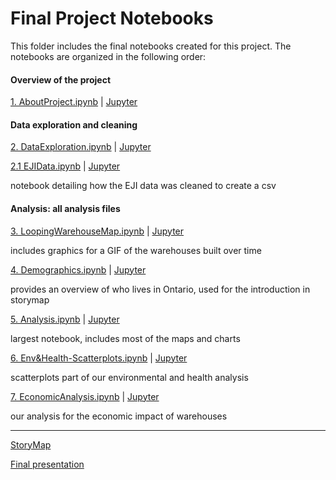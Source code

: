 # Final Project Notebooks

This folder includes the final notebooks created for this project. The notebooks are organized in the following order:

#### Overview of the project 
[1. AboutProject.ipynb](https://github.com/rg-al/UP221-cargo/blob/main/Project-Materials/Final-notebooks/1.%20AboutProject.ipynb) | [Jupyter](https://jupyter.idre.ucla.edu/hub/user-redirect/lab/tree/UP221-cargo/Project-Materials/Final-notebooks/1.%20AboutProject.ipynb)

#### Data exploration and cleaning
[2. DataExploration.ipynb](https://github.com/rg-al/UP221-cargo/blob/main/Project-Materials/Final-notebooks/2.%20DataExploration.ipynb) | [Jupyter](https://jupyter.idre.ucla.edu/hub/user-redirect/lab/tree/UP221-cargo/Project-Materials/Final-notebooks/2.%20DataExploration.ipynb)

[2.1 EJIData.ipynb](https://github.com/rg-al/UP221-cargo/blob/main/Project-Materials/Final-notebooks/2.1%20EJIData.ipynb) | [Jupyter](https://jupyter.idre.ucla.edu/hub/user-redirect/lab/tree/UP221-cargo/Project-Materials/Final-notebooks/2.1%20EJIData.ipynb)

notebook detailing how the EJI data was cleaned to create a csv

#### Analysis: all analysis files

[3. LoopingWarehouseMap.ipynb](https://github.com/rg-al/UP221-cargo/blob/main/Project-Materials/Final-notebooks/3.%20LoopingWarehouseMap.ipynb) | [Jupyter](https://jupyter.idre.ucla.edu/hub/user-redirect/lab/tree/UP221-cargo/Project-Materials/Final-notebooks/3.%20LoopingWarehouseMap.ipynb)

includes graphics for a GIF of the warehouses built over time
 
[4. Demographics.ipynb](https://github.com/rg-al/UP221-cargo/blob/main/Project-Materials/Final-notebooks/4.%20Demographics.ipynb) | [Jupyter](https://jupyter.idre.ucla.edu/hub/user-redirect/lab/tree/UP221-cargo/Project-Materials/Final-notebooks/4.%20Demographics.ipynb)

provides an overview of who lives in Ontario, used for the introduction in storymap

[5. Analysis.ipynb](https://github.com/rg-al/UP221-cargo/blob/main/Project-Materials/Final-notebooks/5.%20Analysis.ipynb) | [Jupyter](https://jupyter.idre.ucla.edu/hub/user-redirect/lab/tree/UP221-cargo/Project-Materials/Final-notebooks/5.%20Analysis.ipynb)

largest notebook, includes most of the maps and charts

[6. Env&Health-Scatterplots.ipynb](https://github.com/rg-al/UP221-cargo/blob/main/Project-Materials/Final-notebooks/6.%20Env%26Health-Scatterplots.ipynb) | [Jupyter](https://jupyter.idre.ucla.edu/hub/user-redirect/lab/tree/UP221-cargo/Project-Materials/Final-notebooks/6.%20Env%26Health-Scatterplots.ipynb)

scatterplots part of our environmental and health analysis 

[7. EconomicAnalysis.ipynb](https://github.com/rg-al/UP221-cargo/blob/main/Project-Materials/Final-notebooks/7.%20EconomicAnalysis.ipynb) | [Jupyter](https://jupyter.idre.ucla.edu/hub/user-redirect/lab/tree/UP221-cargo/Project-Materials/Final-notebooks/7.%20EconomicAnalysis.ipynb)

our analysis for the economic impact of warehouses

---
[StoryMap](https://storymaps.arcgis.com/stories/6ce24af055464bffa376d4a0ba1ce7c9)

[Final presentation](https://www.canva.com/design/DAFdbBWWXlo/Mdoa_ovBhn_GcUZDTMZtgg/view?utm_content=DAFdbBWWXlo&utm_campaign=designshare&utm_medium=link&utm_source=publishsharelink)
